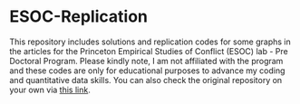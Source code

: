 # ESOC-Replication

This repository includes solutions and replication codes for some graphs in the articles for the Princeton Empirical Studies of Conflict (ESOC) lab - Pre Doctoral Program. Please kindly note, I am not affiliated with the program and these codes are only for educational purposes to advance my coding and quantitative data skills. You can also check the original repository on your own via [this link](https://github.com/esoclabprinceton/ESOC-Predoc-Training).
